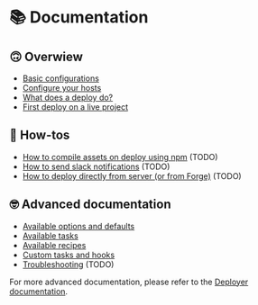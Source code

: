 # 📚 Documentation

## 🙃 Overwiew
* [Basic configurations](basic-configurations.md)
* [Configure your hosts](configure-hosts.md)
* [What does a deploy do?](deploy-task.md)
* [First deploy on a live project](first-deploy.md)

## 🤔 How-tos
* [How to compile assets on deploy using npm](how-to-npm.md) (TODO)
* [How to send slack notifications](how-to-slack.md) (TODO)
* [How to deploy directly from server (or from Forge)](how-to-localhost.md) (TODO)

## 🤓 Advanced documentation 
* [Available options and defaults](all-options.md)
* [Available tasks](all-tasks.md)
* [Available recipes](all-recipes.md)
* [Custom tasks and hooks](custom-tasks.md)
* [Troubleshooting](troubleshooting.md) (TODO)

For more advanced documentation, please refer to the [Deployer documentation](https://deployer.org/docs).
